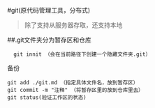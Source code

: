 #git(原代码管理工具，分布式)
>除了支持从服务器存取，还支持本地

##.git文件夹分为暂存区和仓库

      git innit （会在当前路径下创建一个隐藏文件夹.git）

备份

    git add ./git.md （指定具体文件名，放到暂存区）
    git commit -m "注释" （将暂存区里的放到仓库里去）
    git status(验证工作区的状态)

